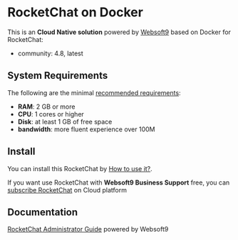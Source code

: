 # RocketChat on Docker  

This is an **Cloud Native solution** powered by [Websoft9](https://www.websoft9.com) based on Docker for RocketChat:

 - community:  4.8, latest


## System Requirements

The following are the minimal [recommended requirements](https://docs.rocket.chat/installing-and-updating/docker-containers):

* **RAM**: 2 GB or more
* **CPU**: 1 cores or higher
* **Disk**: at least 1 GB of free space
* **bandwidth**: more fluent experience over 100M  

## Install

You can install this RocketChat by [How to use it?](https://github.com/Websoft9/docker-library#how-to-use-it).   

If you want use RocketChat with **Websoft9 Business Support** free, you can [subscribe RocketChat](https://www.websoft9.com/apps) on Cloud platform

## Documentation

[RocketChat Administrator Guide](https://support.websoft9.com/docs/rocketchat) powered by Websoft9